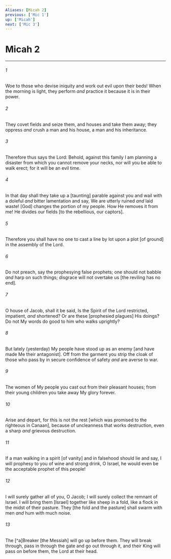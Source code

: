 ```yaml
---
Aliases: [Micah 2]
previous: ['Mic 1']
up: ['Micah']
next: ['Mic 3']
---
```

# Micah 2

***














###### 1 






Woe to those who devise iniquity and work out evil upon their beds! When the morning is light, they perform _and_ practice it because it is in their power. 













###### 2 






They covet fields and seize them, and houses and take them away; they oppress _and_ crush a man and his house, a man and his inheritance. 













###### 3 






Therefore thus says the Lord: Behold, against this family I am planning a disaster from which you cannot remove your necks, nor will you be able to walk erect; for it will be an evil time. 













###### 4 






In that day shall they take up a [taunting] parable against you and wail with a doleful _and_ bitter lamentation and say, We are utterly ruined _and_ laid waste! [God] changes the portion of my people. How He removes it from me! He divides our fields [to the rebellious, our captors]. 













###### 5 






Therefore you shall have no one to cast a line by lot upon a plot [of ground] in the assembly of the Lord. 













###### 6 






Do not preach, say the prophesying false prophets; one should not babble _and_ harp on such things; disgrace will not overtake us [the reviling has no end]. 













###### 7 






O house of Jacob, shall it be said, Is the Spirit of the Lord restricted, impatient, _and_ shortened? Or are these [prophesied plagues] His doings? Do not My words do good to him who walks uprightly? 













###### 8 






But lately (yesterday) My people have stood up as an enemy [and have made Me their antagonist]. Off from the garment you strip the cloak of those who pass by in secure confidence of safety _and_ are averse to war. 













###### 9 






The women of My people you cast out from their pleasant houses; from their young children you take away My glory forever. 













###### 10 






Arise and depart, for this is not the rest [which was promised to the righteous in Canaan], because of uncleanness that works destruction, even a sharp _and_ grievous destruction. 













###### 11 






If a man walking in a spirit [of vanity] and in falsehood should lie and say, I will prophesy to you of wine and strong drink, O Israel, he would even be the acceptable prophet of this people! 













###### 12 






I will surely gather all of you, O Jacob; I will surely collect the remnant of Israel. I will bring them [Israel] together like sheep in a fold, like a flock in the midst of their pasture. They [the fold and the pasture] shall swarm with men _and_ hum with much noise. 













###### 13 






The [^a]Breaker [the Messiah] will go up before them. They will break through, pass in through the gate and go out through it, and their King will pass on before them, the Lord at their head.
